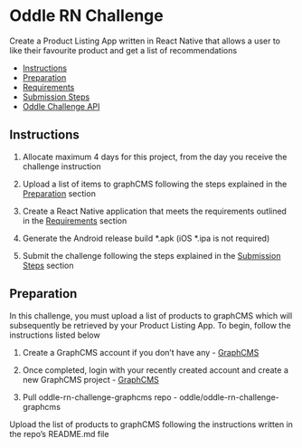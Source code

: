 
# Oddle RN Challenge

Create a Product Listing App written in React Native that allows a user to like their favourite product and get a list of recommendations 

- [Instructions](#instructions)
- [Preparation](#preparation)
- [Requirements](#requirements)
- [Submission Steps](#submission-steps)
- [Oddle Challenge API](#oddle-challenge-api)

## Instructions

1. Allocate maximum 4 days for this project, from the day you receive the challenge instruction

2. Upload a list of items to graphCMS following the steps explained in the [Preparation](#preparation) section

3. Create a React Native application that meets the requirements outlined in the [Requirements](#requirements) section

4. Generate the Android release build *.apk (iOS *.ipa is not required)

5. Submit the challenge following the steps explained in the [Submission Steps](#submission-steps) section

## Preparation

In this challenge, you must upload a list of products to graphCMS which will subsequently be retrieved by your Product Listing App. To begin, follow the instructions listed below

1. Create a GraphCMS account if you don’t have any - [GraphCMS](https://app.graphcms.com/signup)

2. Once completed, login with your recently created account and create a new GraphCMS project -  [GraphCMS](https://app.graphcms.com/create) 

3. Pull oddle-rn-challenge-graphcms repo - oddle/oddle-rn-challenge-graphcms 

Upload the list of products to graphCMS following the instructions written in the repo’s README.md file
